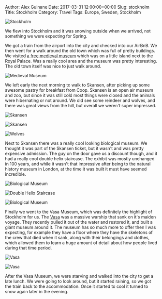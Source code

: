 Author: Alex Guinane
Date: 2017-03-31 12:00:00+00:00
Slug: stockholm
Title: Stockholm
Category: Travel
Tags: Europe, Sweden, Stockholm

![](/images/2017/2017-03-31-stockholm/stockholm.JPG "Stockholm")

We flew into Stockholm and it was snowing outside when we arrived, not something we were expecting for Spring.

We got a train from the airport into the city and checked into our AirBnB. We then went for a walk around the old town which was full of pretty buildings. We visited
[a free medieval museum](http://medeltidsmuseet.stockholm.se/in-english/) which was on a little island next to the Royal Palace. Was a really cool area and the museum was pretty interesting. The old town itself was nice to just walk around.

![](/images/2017/2017-03-31-stockholm/medieval.JPG "Medieval Museum")

We left early the next morning to walk to Skansen, after picking up some awesome pastry for breakfast from Coop.
Skansen is an open air museum and zoo, but since it was still cold most things were closed and the animals were hibernating or not around. We did see some reindeer and wolves, and there was great views from the hill, but overall we weren't super impressed.

![](/images/2017/2017-03-31-stockholm/skansen1.jpg "Skansen")

![](/images/2017/2017-03-31-stockholm/skansen2.JPG "Skansen")

![](/images/2017/2017-03-31-stockholm/skansen3.JPG "Wolves")

Next to Skansen there was a really cool looking biological museum. We thought it was part of the Skansen ticket, but it wasn't and was pretty expensive admission. The guy on the door gave us a discount though, and it had a really cool double helix staircase.  The exhibit was mostly unchanged in 100 years, and while it wasn't that impressive after being to the natural history museum in London, at the time it was built it must have seemed incredible.

![](/images/2017/2017-03-31-stockholm/museum1.jpg "Biological Museum")

![](/images/2017/2017-03-31-stockholm/museum2.JPG "Double Helix Staircase")

![](/images/2017/2017-03-31-stockholm/museum3.JPG "Biological Museum")

Finally we went to the Vasa Museum, which was definitely the highlight of Stockholm for us. The [Vasa](http://www.vasamuseet.se/) was a massive warship that sank on it's maiden voyage. They recently pulled it out of the water and restored it, and built a giant museum around it. The museum has so much more to offer then I was expecting, for example they have a floor where they have the skeletons of the crew that died when it sank, along with their belongings and clothes, which allowed them to learn a huge amount of detail about how people lived during that time period.

![](/images/2017/2017-03-31-stockholm/vasa1.JPG "Vasa")

![](/images/2017/2017-03-31-stockholm/vasa2.JPG "Vasa")

After the Vasa Museum, we were starving and walked into the city to get a late lunch. We were going to look around, but it started raining, so we got the train back to the accommodation. Once it started to cool it turned to snow again later in the evening.
